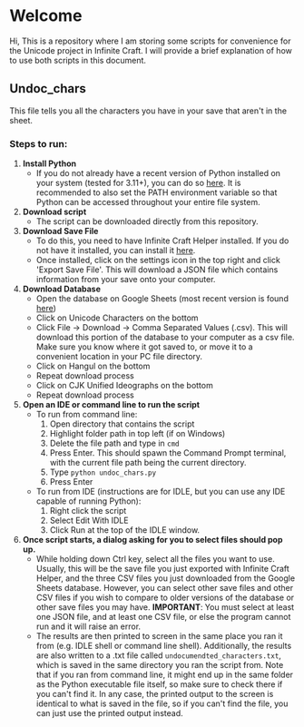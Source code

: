 # Welcome
Hi, This is a repository where I am storing some scripts for convenience for the Unicode project in Infinite Craft. I will provide a brief explanation of how to use both scripts in this document.
## Undoc_chars
This file tells you all the characters you have in your save that aren't in the sheet.
### Steps to run:
1. **Install Python**
   - If you do not already have a recent version of Python installed on your system (tested for 3.11+), you can do so [here](https://www.python.org/downloads/). It is recommended to also set the PATH environment variable so that Python can be accessed throughout your entire file system.
2. **Download script**
   - The script can be downloaded directly from this repository.
3. **Download Save File**
   - To do this, you need to have Infinite Craft Helper installed. If you do not have it installed, you can install it [here](https://github.com/InfiniteCraftCommunity/userscripts/tree/master/userscripts/InfiniteCraftHelper).
   - Once installed, click on the settings icon in the top right and click 'Export Save File'. This will download a JSON file which contains information from your save onto your computer.
4. **Download Database**
   -  Open the database on Google Sheets (most recent version is found [here](https://docs.google.com/spreadsheets/d/1PRtlXvjbHs4ulct6gSbYc6VYrQegU7HZ5SdhThkHuoY/))
   -  Click on Unicode Characters on the bottom
   -  Click File -> Download -> Comma Separated Values (.csv). This will download this portion of the database to your computer as a csv file. Make sure you know where it got saved to, or move it to a convenient location in your PC file directory.
   -  Click on Hangul on the bottom
   -  Repeat download process
   -  Click on CJK Unified Ideographs on the bottom
   -  Repeat download process
5. **Open an IDE or command line to run the script**
   - To run from command line:
     1. Open directory that contains the script
     2. Highlight folder path in top left (if on Windows)
     3. Delete the file path and type in `cmd`
     4. Press Enter. This should spawn the Command Prompt terminal, with the current file path being the current directory.
     5. Type `python undoc_chars.py`
     6. Press Enter
   - To run from IDE (instructions are for IDLE, but you can use any IDE capable of running Python):
     1. Right click the script
     2. Select Edit With IDLE
     3. Click Run at the top of the IDLE window.
6. **Once script starts, a dialog asking for you to select files should pop up.**
   - While holding down Ctrl key, select all the files you want to use. Usually, this will be the save file you just exported with Infinite Craft Helper, and the three CSV files you just downloaded from the Google Sheets database. However, you can select other save files and other CSV files if you wish to compare to older versions of the database or other save files you may have. **IMPORTANT**: You must select at least one JSON file, and at least one CSV file, or else the program cannot run and it will raise an error.
   - The results are then printed to screen in the same place you ran it from (e.g. IDLE shell or command line shell). Additionally, the results are also written to a .txt file called `undocumendted_characters.txt`, which is saved in the same directory you ran the script from. Note that if you ran from command line, it might end up in the same folder as the Python executable file itself, so make sure to check there if you can't find it. In any case, the printed output to the screen is identical to what is saved in the file, so if you can't find the file, you can just use the printed output instead.
